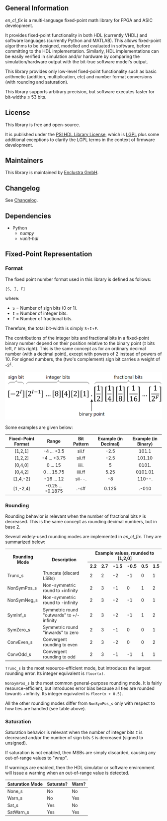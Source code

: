 ## General Information

*en_cl_fix* is a multi-language fixed-point math library for FPGA and ASIC development.

It provides fixed-point functionality in both HDL (currently VHDL) and software languages (currently Python and MATLAB). This allows fixed-point algorithms to be designed, modelled and evaluated in software, before committing to the HDL implementation. Similarly, HDL implementations can be easily verified in simulation and/or hardware by comparing the simulation/hardware output with the bit-true software model's output.

This library provides only low-level fixed-point functionality such as basic arithmetic (addition, multiplication, etc) and number format conversions (with rounding and saturation).

This library supports arbitrary precision, but software executes faster for bit-widths ≤ 53 bits.

## License
This library is free and open-source.

It is published under the [PSI HDL Library License](License.txt), which is [LGPL](LGPL2_1.txt) plus some additional exceptions to clarify the LGPL terms in the context of firmware development.

## Maintainers
This library is maintained by [Enclustra GmbH](https://www.enclustra.com/en).

## Changelog
See [Changelog](Changelog.md).

## Dependencies

- Python
    - *numpy*
    - *vunit-hdl*

## Fixed-Point Representation

### Format

The fixed point number format used in this library is defined as follows:

```
[S, I, F]
```

where:

- `S` = Number of sign bits (0 or 1).
- `I` = Number of integer bits.
- `F` = Number of fractional bits.

Therefore, the total bit-width is simply `S`+`I`+`F`.

The contributions of the integer bits and fractional bits in a fixed-point binary number depend on their position relative to the binary point (`I` bits left, `F` bits right). This is the same concept as for an ordinary decimal number (with a decimal point), except with powers of 2 instead of powers of 10. For signed numbers, the (two's complement) sign bit carries a weight of -2<sup>`I`</sup>.

<img src="doc/images/BitWeights.png" alt="BitWeights" style="zoom: 67%;" />

Some examples are given below:

| Fixed-Point Format |       Range       | Bit Pattern | Example (in Decimal) | Example (in Binary) |
| :----------------: | :---------------: | :---------: | :------------------: | :-----------------: |
|      [1,2,1]       |    -4 ... +3.5    |    sii.f    |         -2.5         |           101.1     |
|      [1,2,2]       |   -4 ... +3.75    |   sii.ff    |         -2.5         |           101.10    |
|      [0,4,0]       |     0 ... 15      |    iiii.    |          5           |           0101.     |
|      [0,4,2]       |    0 ... 15.75    |   iiii.ff   |         5.25         |          0101.01    |
|      [1,4,-2]      |    -16 ... 12     |   sii--.    |          -8          |           110--.    |
|      [1,-2,4]      | -0.25 ... +0.1875 |    .-sff    |        0.125         |           .-010     |

### Rounding

Rounding behavior is relevant when the number of fractional bits `F` is decreased. This is the same concept as rounding decimal numbers, but in base 2.

Several widely-used rounding modes are implemented in *en_cl_fix*. They are summarized below:
<table> 
  <tr>
    <th rowspan="2"> Rounding Mode </th>
    <th rowspan="2"> Description </th>
    <th colspan="6"> Example values, rounded to [1,2,0] </th>
  </tr>
  <tr>
    <th> 2.2 </th> <th> 2.7 </th> <th> -1.5 </th> <th> -0.5 </th> <th> 0.5 </th> <th> 1.5 </th>
  </tr>
  <tr>
    <td> Trunc_s </td>
    <td> Truncate (discard LSBs) </td>
    <td> 2 </td> <td> 2 </td> <td> -2 </td> <td> -1 </td> <td> 0 </td> <td> 1 </td>
  </tr>
  <tr>
    <td> NonSymPos_s </td>
    <td> Non-symmetric round to +infinity </td>
    <td> 2 </td> <td> 3 </td> <td> -1 </td> <td> 0 </td> <td> 1 </td> <td> 2 </td>
  </tr>
  <tr>
    <td> NonSymNeg_s </td>
    <td> Non-symmetric round to -infinity </td>
    <td> 2 </td> <td> 3 </td> <td> -2 </td> <td> -1 </td> <td> 0 </td> <td> 1 </td>
  </tr>
  <tr>
    <td> SymInf_s </td>
    <td> Symmetric round "outwards" to +/- infinity </td>
    <td> 2 </td> <td> 3 </td> <td> -2 </td> <td> -1 </td> <td> 1 </td> <td> 2 </td>
  </tr>
  <tr>
    <td> SymZero_s </td>
    <td> Symmetric round "inwards" to zero </td>
    <td> 2 </td> <td> 3 </td> <td> -1 </td> <td> 0 </td> <td> 0 </td> <td> 1 </td>
  </tr>
  <tr>
    <td> ConvEven_s </td>
    <td> Convergent rounding to even </td>
    <td> 2 </td> <td> 3 </td> <td> -2 </td> <td> 0 </td> <td> 0 </td> <td> 2 </td>
  </tr>
  <tr>
    <td> ConvOdd_s </td>
    <td> Convergent rounding to odd </td>
    <td> 2 </td> <td> 3 </td> <td> -1 </td> <td> -1 </td> <td> 1 </td> <td> 1 </td>
  </tr>
</table>

`Trunc_s` is the most resource-efficient mode, but introduces the largest rounding error. Its integer equivalent is `floor(x)`.

`NonSymPos_s` is the most common general-purpose rounding mode. It is fairly resource-efficient, but introduces error bias because all ties are rounded towards +infinity. Its integer equivalent is `floor(x + 0.5)`.

All the other rounding modes differ from `NonSymPos_s` only with respect to how ties are handled (see table above).

### Saturation

Saturation behavior is relevant when the number of integer bits `I` is decreased and/or the number of sign bits `S` is decreased (signed to unsigned).

If saturation is not enabled, then MSBs are simply discarded, causing any out-of-range values to "wrap".

If warnings are enabled, then the HDL simulator or software environment will issue a warning when an out-of-range value is detected.

| Saturation Mode | Saturate? | Warn? |
|-----------------|-----------|-------|
| None_s          | No        | No    |
| Warn_s          | No        | Yes   |
| Sat_s           | Yes       | No    |
| SatWarn_s       | Yes       | Yes   |
